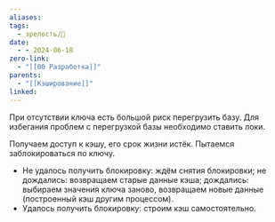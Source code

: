 ```yaml
---
aliases: 
tags:
  - зрелость/🌱
date:
  - - 2024-06-18
zero-link:
  - "[[00 Разработка]]"
parents:
  - "[[Кэширование]]"
linked:
---
```

При отсутствии ключа есть большой риск перегрузить базу. Для избегания проблем с перегрузкой базы необходимо ставить локи.

Получаем доступ к кэшу, его срок жизни истёк. Пытаемся заблокироваться по ключу. 
- Не удалось получить блокировку: ждём снятия блокировки; не дождались: возвращаем старые данные кэша; дождались: выбираем значения ключа заново, возвращаем новые данные (построенный кэш другим процессом).
- Удалось получить блокировку: строим кэш самостоятельно.